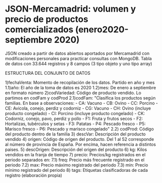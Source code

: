 # JSON-Mercamadrid: volumen y precio de productos comercializados (enero2020-septiembre 2020)
JSON creado a partir de datos abiertos aportados por Mercamadrid con modificaciones personales para practicar consultas con MongoDB.
Tabla de datos con 33.644 registros y 8 campos (3 tipo objeto y uno tipo array)

ESTRUCTURA DEL CONJUNTO DE DATOS	
	
1)fechaVenta:	Momento de recopilación de los datos. Partido en año y mes
    1.1)año:	El año de la toma de datos es 2020
    1.2)mes:	De enero a septiembre en formato número
2)codVariedad:	Código de producto vendido. Lo partimos en  codFam y codProd
    2.1)codFam:	"Clasifica los productos según familias. En base a observaciones:
      - CA: Vacuno
      - CB: Ovino
      - CC: Porcino
      - CE: Avicola, conejo, perdiz y codorniz
      - CG: Vacuno
      - CH: Ovino (incluye producto congelado)
      - CI: Porcino (incluye producto congelado)
      - CK: Codorniz, conejo, pavo, perdiz y pollo
      - F1: Fruta y frutos secos
      - F2: Hortalizas, tubérculos y setas
      - F3: Patatas
      - P4: Pescado fresco
      - P5: Marisco fresco
      - P6: Pescado y marisco congelado"
    2.2) codProd:	Código del producto dentro de la familia
3) descVar:	Descripción del producto vendido
4) origen:	Código de origen del producto. Del 1 al 52 corresponde al número de provincia de España. Por encíma, hacen referencia a distintos paises.
5) descOrigen:	Descripción del origen del producto
6) kg:	Kilos vendidos en la franja de tiempo
7) precio:	Precios/kg registrados en el periodo separados en:
    7.1) freq:	Precio más frecuente registrado en el periodo
    7.2) max:	Precio máximo registrado del periodo
    7.3) min:	Precio mínimo registrado del periodo
8) tags:	Etiquetas clasificadoras de cada registro (elaboración propia)


